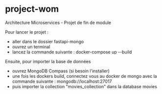 # project-wom
Architecture Microservices - Projet de fin de module 

Pour lancer le projet :
- aller dans le dossier fastapi-mongo
- ouvrez un terminal
- lancez la commande suivante : docker-compose up --build

Ensuite, pour importer la base de données
- ouvrez MongoDB Compass (si besoin l'installer)
- une fois les dockers build, connectez vous au docker de mongo avec la commande suivante : mongodb://localhost:27017
- puis importer la collection "movies_collection" dans la database movies